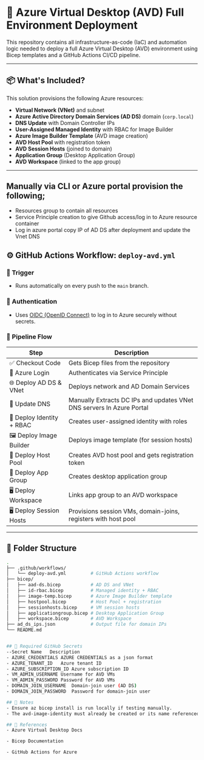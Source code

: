 # 🚀 Azure Virtual Desktop (AVD) Full Environment Deployment

This repository contains all infrastructure-as-code (IaC) and automation logic needed to deploy a full Azure Virtual Desktop (AVD) environment using Bicep templates and a GitHub Actions CI/CD pipeline.

---

## 📦 What's Included?

This solution provisions the following Azure resources:

- **Virtual Network (VNet)** and subnet
- **Azure Active Directory Domain Services (AD DS)** domain (`corp.local`)
- **DNS Update** with Domain Controller IPs
- **User-Assigned Managed Identity** with RBAC for Image Builder
- **Azure Image Builder Template** (AVD image creation)
- **AVD Host Pool** with registration token
- **AVD Session Hosts** (joined to domain)
- **Application Group** (Desktop Application Group)
- **AVD Workspace** (linked to the app group)

---

## Manually via CLI or Azure portal provision the following;
- Resources group to contain all resources
- Service Principle creation to give Github access/log in to Azure resource container
- Log in azure portal copy IP of AD DS after deployment and update the Vnet DNS

## ⚙️ GitHub Actions Workflow: `deploy-avd.yml`

### 🔁 Trigger
- Runs automatically on every push to the `main` branch.

### 🔐 Authentication
- Uses [OIDC (OpenID Connect)](https://learn.microsoft.com/en-us/azure/developer/github/connect-from-azure?tabs=azure-cli%2Clinux) to log in to Azure securely without secrets.

### 🧱 Pipeline Flow

| Step | Description |
|------|-------------|
| ✅ Checkout Code | Gets Bicep files from the repository |
| 🔐 Azure Login | Authenticates via Service Principle |
| 🌐 Deploy AD DS & VNet | Deploys network and AD Domain Services |
| 🧠 Update DNS | Manually Extracts DC IPs and updates VNet DNS servers In Azure Portal |
| 👤 Deploy Identity + RBAC | Creates user-assigned identity with roles |
| 🖼️ Deploy Image Builder | Deploys image template (for session hosts) |
| 🧩 Deploy Host Pool | Creates AVD host pool and gets registration token |
| 🧠 Deploy App Group | Creates desktop application group |
| 🖥️ Deploy Workspace | Links app group to an AVD workspace |
| 🖥️ Deploy Session Hosts | Provisions session VMs, domain-joins, registers with host pool |

---

## 📁 Folder Structure

```bash
.
├── .github/workflows/
│   └── deploy-avd.yml         # GitHub Actions workflow
├── bicep/
│   ├── aad-ds.bicep           # AD DS and VNet
│   ├── id-rbac.bicep          # Managed identity + RBAC
│   ├── image-temp.bicep       # Azure Image Builder template
│   ├── hostpool.bicep         # Host Pool + registration
│   ├── sessionhosts.bicep     # VM session hosts
│   ├── applicationgroup.bicep # Desktop Application Group
│   ├── workspace.bicep        # AVD Workspace
├── ad_ds_ips.json             # Output file for domain IPs
└── README.md


## 🔑 Required GitHub Secrets
--Secret Name	Description
- AZURE_CREDENTIALS	AZURE CREDENTIALS as a json format
- AZURE_TENANT_ID	Azure tenant ID
- AZURE_SUBSCRIPTION_ID	Azure subscription ID
- VM_ADMIN_USERNAME	Username for AVD VMs
- VM_ADMIN_PASSWORD	Password for AVD VMs
- DOMAIN_JOIN_USERNAME	Domain-join user (AD DS)
- DOMAIN_JOIN_PASSWORD	Password for domain-join user

## 📝 Notes
- Ensure az bicep install is run locally if testing manually.
- The avd-image-identity must already be created or its name referenced correctly in id-rbac.bicep.

## 📘 References
- Azure Virtual Desktop Docs

- Bicep Documentation

- GitHub Actions for Azure
